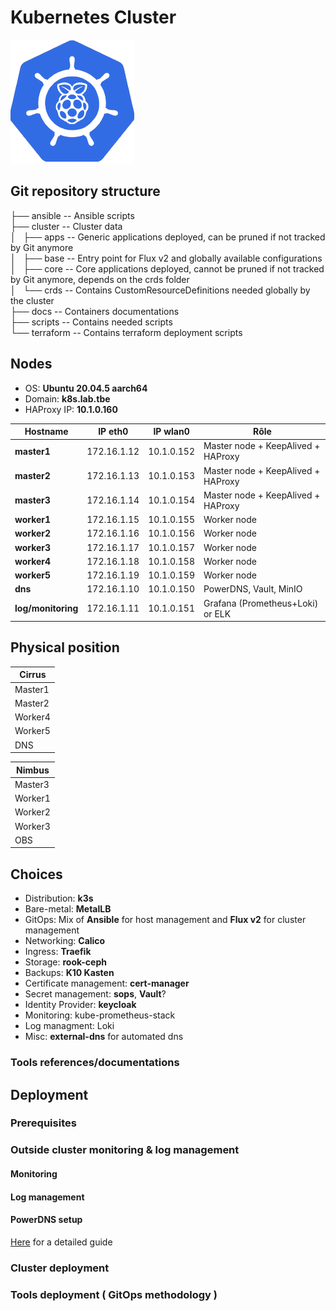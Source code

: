 # Kubernetes Cluster 

![Raspbernetes](https://github.com/BlueBandicoot/k3s/blob/main/docs/img/raspbernetes.png?raw=true "Raspbernetes")

## Git repository structure

├── ansible -- Ansible scripts  
├── cluster -- Cluster data  
│   ├── apps -- Generic applications deployed, can be pruned if not tracked by Git anymore  
│   ├── base -- Entry point for Flux v2 and globally available configurations  
│   ├── core -- Core applications deployed, cannot be pruned if not tracked by Git anymore, depends on the crds folder  
│   └── crds -- Contains CustomResourceDefinitions needed globally by the cluster  
├── docs -- Containers documentations  
├── scripts -- Contains needed scripts  
└── terraform -- Contains terraform deployment scripts

## Nodes
+ OS:
    **Ubuntu 20.04.5 aarch64** 
+ Domain: 
    **k8s.lab.tbe**
+ HAProxy IP:
    **10.1.0.160**

| Hostname | IP eth0 | IP wlan0 | Rôle |
|---|---|---|---|
| **master1**  | 172.16.1.12 | 10.1.0.152 | Master node + KeepAlived + HAProxy |
| **master2**  | 172.16.1.13 | 10.1.0.153 | Master node + KeepAlived + HAProxy |
| **master3** | 172.16.1.14 | 10.1.0.154 | Master node + KeepAlived + HAProxy |
| **worker1** | 172.16.1.15 | 10.1.0.155 | Worker node |
| **worker2** | 172.16.1.16 | 10.1.0.156 | Worker node |
| **worker3** | 172.16.1.17 | 10.1.0.157 | Worker node |
| **worker4** | 172.16.1.18 | 10.1.0.158 | Worker node |
| **worker5** | 172.16.1.19 | 10.1.0.159 | Worker node |
| **dns** | 172.16.1.10 | 10.1.0.150 | PowerDNS, Vault, MinIO |
| **log/monitoring** | 172.16.1.11 | 10.1.0.151 | Grafana (Prometheus+Loki) or ELK |

## Physical position

| Cirrus |
|---|
| Master1 |
| Master2 |
| Worker4 |
| Worker5 |
| DNS |

| Nimbus |
|---|
| Master3 |
| Worker1 |
| Worker2 |
| Worker3 |
| OBS |


## Choices

+ Distribution: **k3s**
+ Bare-metal: **MetalLB**
+ GitOps: Mix of **Ansible** for host management and **Flux v2** for cluster management
+ Networking: **Calico**
+ Ingress: **Traefik**
+ Storage: **rook-ceph**
+ Backups: **K10 Kasten**
+ Certificate management: **cert-manager**
+ Secret management: **sops**, **Vault**?
+ Identity Provider: **keycloak**
+ Monitoring: kube-prometheus-stack
+ Log managment: Loki
+ Misc: **external-dns** for automated dns

### Tools references/documentations

## Deployment



### Prerequisites

### Outside cluster monitoring & log management 

#### Monitoring

#### Log management

#### PowerDNS setup

[Here](docs/powerdns.md) for a detailed guide

### Cluster deployment

### Tools deployment ( GitOps methodology )


